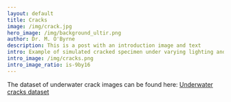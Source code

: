 ```yaml
--- 
layout: default
title: Cracks
image: /img/crack.jpg
hero_image: /img/background_ultir.png
author: Dr. M. O'Byrne
description: This is a post with an introduction image and text
intro: Example of simulated cracked specimen under varying lighting and turbidity conditions
intro_image: /img/cracks.png
intro_image_ratio: is-9by16
---
```


The dataset of underwater crack images can be found here: <a href="https://drive.google.com/file/d/16K3PyJpamMaF_R83Mxm9guKeuMRfvIY2/view?usp=sharing">Underwater cracks dataset</a>